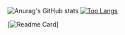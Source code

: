 ![Anurag's GitHub stats](https://github-readme-stats.vercel.app/api?username=nihatcanertug&show_icons=true&theme=radical)  [![Top Langs](https://github-readme-stats.vercel.app/api/top-langs/?username=nihatcanertug&layout=compact)](https://github.com/anuraghazra/github-readme-stats)

[![Readme Card](https://github-readme-stats.vercel.app/api/pin/?username=nihatcanertug&repo=github-readme-stats)]



